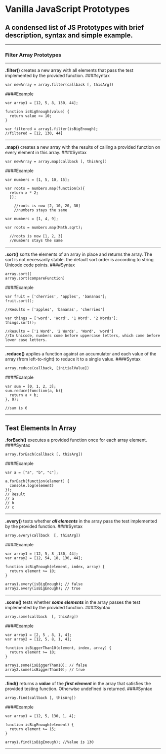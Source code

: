 # Vanilla JavaScript Prototypes

## A condensed list of JS Prototypes with brief description, syntax and simple example.
---
### Filter Array Prototypes
---
**.filter()** creates a new array with all elements that pass the test implemented by the provided function.
####syntax
```
var newArray = array.filter(callback [, thisArg])
```
####Example
```
var array1 = [12, 5, 8, 130, 44];

function isBigEnough(value) {
  return value >= 10;
}

var filtered = array1.filter(isBigEnough);
//filtered = [12, 130, 44]
```
---
**.map()** creates a new array with the results of calling a provided function on every element in this array.
####Syntax
```
var newArray = array.map(callback [, thisArg])
```
####Example
```
var numbers = [1, 5, 10, 15];

var roots = numbers.map(function(x){
  return x * 2;
  });

    //roots is now [2, 10, 20, 30]
    //numbers stays the same

var numbers = [1, 4, 9];

var roots = numbers.map(Math.sqrt);

  //roots is now [1, 2, 3]
  //numbers stays the same
```
---
**.sort()** sorts the elements of an array in place and returns the array. The sort is not necessarily stable. the default sort order is according to string Unicode code points.
####Syntax
```
array.sort()
array.sort(compareFunction)
```
####Example
```
var fruit = ['cherries', 'apples', 'bananas'];
fruit.sort();

//Results = ['apples', 'bananas', 'cherries']

var things = ['word', 'Word', '1 Word', '2 Words'];
things.sort();

//Results = ['1 Word', '2 Words', 'Word', 'word']
//In Unicode, numbers come before uppercase letters, which come before lower case letters.
```
---
**.reduce()** applies a function against an accumulator and each value of the array (from left-to-right) to reduce it to a single value.
####Syntax
```
array.reduce(callback, [initialValue])
```
####Example
```
var sum = [0, 1, 2, 3];
sum.reduce(function(a, b){
  return a + b;
}, 0);

//sum is 6
```
---
Test Elements In Array
---

**.forEach()**  executes a provided function once for each array element.
####Syntax
```
array.forEach(callback [, thisArg])
```
####Example
```
var a = ["a", "b", "c"];

a.forEach(function(element) {
  console.log(element)
});
// Result
// a
// b
// c
```
---

**.every()**  tests whether ***all elements*** in the array pass the test implemented by the provided function.
####Syntax
```
array.every(callback  [, thisArg])
```
####Example
```
var array1 = [12, 5, 8 ,130, 44];
var array2 = [12, 54, 18, 130, 44];

function isBigEnough(element, index, array) {
  return element >= 10;
}

array1.every(isBigEnough); // false
array2.every(isBigEnough); // true
```
---

**.some()** tests whether ***some elements*** in the array passes the test implemented by the provided function.
####Syntax
```
array.some(callback  [, thisArg])
```
####Example
```
var array1 = [2, 5 , 8, 1, 4];
var array2 = [12, 5, 8, 1, 4];

function isBiggerThan10(element, index, array) {
  return element >= 10;
}

array1.some(isBiggerThan10); // false
array2.some(isBiggerThan10); // true
```
---
**.find()** returns a ***value*** of the ***first element*** in the  array that satisfies the provided testing function. Otherwise undefined is returned.
####Syntax
```
array.find(callback [, thisArg])
```
####Example
```
var array1 = [12, 5, 130, 1, 4];

function isBigEnough(element) {
  return element >= 15;
}

array1.find(isBigEnough); //Value is 130
```
---
